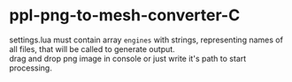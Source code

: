 # ppl-png-to-mesh-converter-C
settings.lua must contain array `engines` with strings, representing names of all files, that will be called to generate output.  
drag and drop png image in console or just write it's path to start processing.
